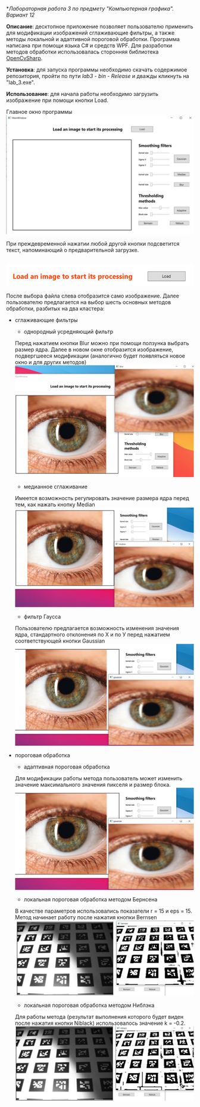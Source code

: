 **Лабораторная работа 3 по предмету "Компьютерная графика". Вариант 12*

**Описание**: десктопное приложение позволяет пользователю применить для модификации изображений сглаживающие фильтры, а также методы локальной и адаптивной пороговой обработки. Программа написана при помощи языка C# и средств WPF. Для разработки методов обработки использовалась сторонняя библиотека [OpenCvSharp](https://github.com/shimat/opencvsharp/).

**Установка**: для запуска программы необходимо скачать содержимое репозитория, пройти по пути _lab3 - bin - Release_  и дважды кликнуть на "lab_3.exe".

**Использование**: для начала работы необходимо загрузить изображение при помощи кнопки Load. 

Главное окно программы <br /> ![main](/screenshots/main.png)

При преждевременной нажатии любой другой кнопки подсветится текст, напоминающий о предварительной загрузке.

<br /> ![warning](/screenshots/warning.png)

После выбора файла слева отобразится само изображение. Далее пользователю предлагается на выбор шесть основных методов обработки, разбитых на два кластера:

* сглаживающие фильтры
  * однородный усредняющий фильтр
  
  Перед нажатием кнопки Blur можно при помощи ползунка выбрать размер ядра. Далее в новом окне отобразится изображение, подвергшееся модификации (аналогично будет появляться новое окно и для других методов)
<br /> ![blur](/screenshots/blur.png)
  * медианное сглаживание 
  
  Имеется возможность регулировать значение размера ядра перед тем, как нажать кнопку Median
<br /> ![median](/screenshots/median.png)
  * фильтр Гаусса
  
  Пользователю предлагается возможность изменения значения ядра, стандартного отклонения по Х и по У перед нажатием соответствующей кнопки Gaussian
<br /> ![gaussian](/screenshots/gaussian.png)

* пороговая обработка
  * адаптивная пороговая обработка
  
  Для модификации работы метода пользователь может изменить значение максимального значения пикселя и размер блока.
<br /> ![gaussian](/screenshots/gaussian.png)  
  * локальная пороговая обработка методом Бернсена
  
  В качестве параметров использовались показатели r = 15 и eps = 15. Метод начинает работу после нажатия кнопки Bernsen
<br /> ![bernsen](/screenshots/bernsen.png)
  * локальная пороговая обработка методом Ниблэка
  
  Для работы метода (результат выполнения которого будет виден после нажатия кнопки Niblack) использовалось значение k = -0.2.
<br /> ![niblack](/screenshots/niblack.png)

